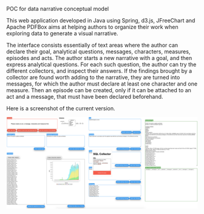 POC for data narrative conceptual model

This web application developed in Java using Spring, d3.js, JFreeChart and Apache PDFBox aims at helping authors to organize their work when  exploring data to generate a visual narrative. 

The interface consists essentially of text areas where the author can declare their goal, analytical questions, messages, characters, measures, episodes and acts. The author starts a new narrative with a goal, and then express analytical questions.
For each such question, the author can try the different collectors, and inspect their answers. If the findings brought by a collector are found worth adding to the narrative, they are turned into messages, for which the author must declare at least one character and one measure. Then an episode can be created, only if it can be attached to an act and a message, that must have been declared beforehand.

Here is a screenshot of the current version.

![screenshot](/images/screenshot-with-sqlcollector.png)
